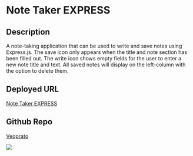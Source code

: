 # Note Taker EXPRESS
## Description
A note-taking application that can be used to write and save notes using Express.js.
The save icon only appears when the title and note section has been filled out.
The write icon shows empty fields for the user to enter a new note title and text.
All saved notes will display on the left-column with the option to delete them.

## Deployed URL
[Note Taker EXPRESS]() 

## Github Repo
[Veoprato](https://github.com/Veoprato/note-taker-EXPRESS)

<img src="https://i.imgur.com/f9tl3nN.png">
